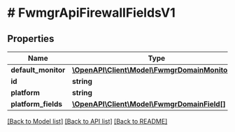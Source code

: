 # # FwmgrApiFirewallFieldsV1

## Properties

Name | Type | Description | Notes
------------ | ------------- | ------------- | -------------
**default_monitor** | [**\OpenAPI\Client\Model\FwmgrDomainMonitoring**](FwmgrDomainMonitoring.md) |  |
**id** | **string** |  |
**platform** | **string** |  |
**platform_fields** | [**\OpenAPI\Client\Model\FwmgrDomainField[]**](FwmgrDomainField.md) |  |

[[Back to Model list]](../../README.md#models) [[Back to API list]](../../README.md#endpoints) [[Back to README]](../../README.md)
